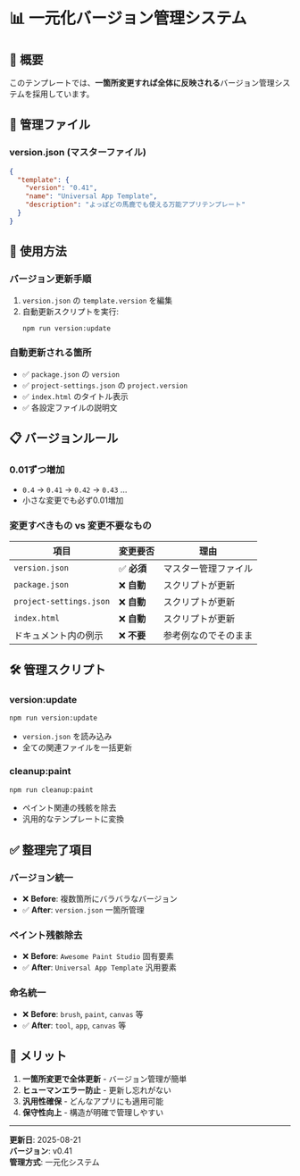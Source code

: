 # 📊 一元化バージョン管理システム

## 🎯 概要

このテンプレートでは、**一箇所変更すれば全体に反映される**バージョン管理システムを採用しています。

## 📁 管理ファイル

### **version.json** (マスターファイル)
```json
{
  "template": {
    "version": "0.41",
    "name": "Universal App Template",
    "description": "よっぽどの馬鹿でも使える万能アプリテンプレート"
  }
}
```

## 🔧 使用方法

### **バージョン更新手順**
1. `version.json` の `template.version` を編集
2. 自動更新スクリプトを実行:
   ```bash
   npm run version:update
   ```

### **自動更新される箇所**
- ✅ `package.json` の `version`
- ✅ `project-settings.json` の `project.version` 
- ✅ `index.html` のタイトル表示
- ✅ 各設定ファイルの説明文

## 📋 バージョンルール

### **0.01ずつ増加**
- `0.4` → `0.41` → `0.42` → `0.43` ...
- 小さな変更でも必ず0.01増加

### **変更すべきもの vs 変更不要なもの**

| 項目 | 変更要否 | 理由 |
|------|---------|------|
| `version.json` | ✅ **必須** | マスター管理ファイル |
| `package.json` | ❌ **自動** | スクリプトが更新 |
| `project-settings.json` | ❌ **自動** | スクリプトが更新 |
| `index.html` | ❌ **自動** | スクリプトが更新 |
| ドキュメント内の例示 | ❌ **不要** | 参考例なのでそのまま |

## 🛠️ 管理スクリプト

### **version:update**
```bash
npm run version:update
```
- `version.json` を読み込み
- 全ての関連ファイルを一括更新

### **cleanup:paint**
```bash
npm run cleanup:paint
```
- ペイント関連の残骸を除去
- 汎用的なテンプレートに変換

## ✅ 整理完了項目

### **バージョン統一**
- ❌ **Before**: 複数箇所にバラバラなバージョン
- ✅ **After**: `version.json` 一箇所管理

### **ペイント残骸除去**
- ❌ **Before**: `Awesome Paint Studio` 固有要素
- ✅ **After**: `Universal App Template` 汎用要素

### **命名統一**
- ❌ **Before**: `brush`, `paint`, `canvas` 等
- ✅ **After**: `tool`, `app`, `canvas` 等

## 🎉 メリット

1. **一箇所変更で全体更新** - バージョン管理が簡単
2. **ヒューマンエラー防止** - 更新し忘れがない
3. **汎用性確保** - どんなアプリにも適用可能
4. **保守性向上** - 構造が明確で管理しやすい

---

**更新日**: 2025-08-21  
**バージョン**: v0.41  
**管理方式**: 一元化システム